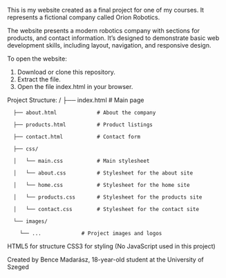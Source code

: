This is my website created as a final project for one of my courses.
It represents a fictional company called Orion Robotics.

The website presents a modern robotics company with sections for products, and contact information.
It’s designed to demonstrate basic web development skills, including layout, navigation, and responsive design.

To open the website:
  1. Download or clone this repository.
  2. Extract the file.
  3. Open the file index.html in your browser.

Project Structure:
        /
      ├── index.html             # Main page
  
      ├── about.html             # About the company
      
      ├── products.html          # Product listings
      
      ├── contact.html           # Contact form
  
      ├── css/
  
      │   └── main.css           # Main stylesheet
  
      │   └── about.css          # Stylesheet for the about site
  
      │   └── home.css           # Stylesheet for the home site
  
      │   └── products.css       # Stylesheet for the products site
  
      │   └── contact.css        # Stylesheet for the contact site
  
      └── images/
  
        └── ...             # Project images and logos
      
      
HTML5 for structure   CSS3 for styling   (No JavaScript used in this project)

Created by Bence Madarász,
18-year-old student at the University of Szeged
